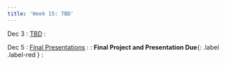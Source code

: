 ```yaml
---
title: 'Week 15: TBD'
---
```


Dec 3
: [TBD](#)
  : [](#)

Dec 5
: [Final Presentations](#)
  : [](#)
: **Final Project and Presentation Due**{: .label .label-red }
  : [](#)

